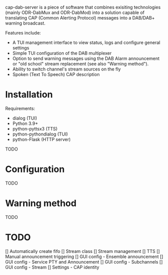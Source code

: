 cap-dab-server is a piece of software that combines exisiting technologies (mainly
ODR-DabMux and ODR-DabMod) into a solution capable of translating CAP (Common
Alerting Protocol) messages into a DAB/DAB+ warning broadcast.

Features include:
- A TUI management interface to view status, logs and configure general settings
- Simple TUI configuration of the DAB multiplexer
- Option to send warning messages using the DAB Alarm announcement or "old
  school" stream replacement (see also "Warning method").
- Ability to switch channel's stream sources on the fly
- Spoken (Text To Speech) CAP description

# Installation
Requirements:
- dialog (TUI)
- Python 3.9+
- python-pyttsx3 (TTS)
- python-pythondialog (TUI)
- python-Flask (HTTP server)

TODO

# Configuration
TODO

# Warning method
TODO

# TODO
[] Automatically create fifo
[] Stream class
[] Stream management
[] TTS
[] Manual announcement triggering
[] GUI config - Ensemble announcement
[] GUI config - Service PTY and Announcement
[] GUI config - Subchannels
[] GUI config - Stream
[] Settings - CAP identity
